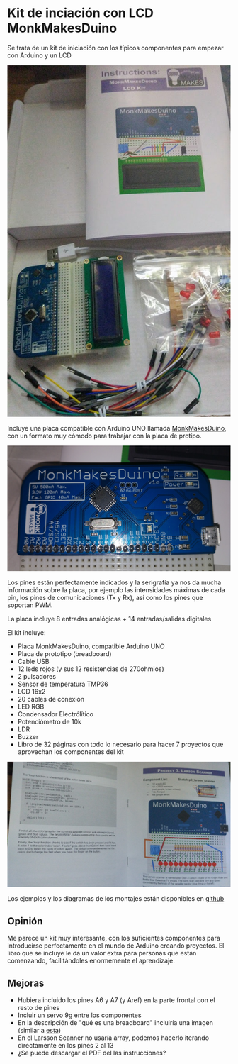 # Kit de inciación con LCD MonkMakesDuino

Se trata de un kit de iniciación con los típicos componentes para empezar con Arduino y un LCD

![Kit_LCD_MonkMakesDuino](./images/Kit_LCD_MonkMakesDuino.jpg)

Incluye una placa compatible con Arduino UNO llamada [MonkMakesDuino](http://www.monkmakes.com/mmd/), con un formato muy cómodo para trabajar con la placa de protipo.

![MonkMakesDuino](./images/MonkMakesDuino.jpg)

Los pines están perfectamente indicados y la serigrafía ya nos da mucha información sobre la placa, por ejemplo las intensidades máximas de cada pin, los pines de comunicaciones (Tx y Rx), así como los pines que soportan PWM.

La placa incluye 8 entradas analógicas + 14 entradas/salidas digitales

El kit incluye:
* Placa MonkMakesDuino, compatible Arduino UNO
* Placa de prototipo (breadboard)
* Cable USB
* 12 leds rojos (y sus 12 resistencias de 270ohmios)
* 2 pulsadores
* Sensor de temperatura TMP36
* LCD 16x2
* 20 cables de conexión
* LED RGB
* Condensador Electrólítico
* Potenciómetro de 10k
* LDR
* Buzzer
* Libro de 32 páginas con todo lo necesario para hacer 7 proyectos que aprovechan los componentes del kit

![Book_MonkMakesDuino](./images/Book_MonkMakesDuino.jpg)

Los ejemplos y los diagramas de los montajes están disponibles en [github](https://github.com/simonmonk/mmduino_lcd_kit)

## Opinión

Me parece un kit muy interesante, con los suficientes componentes para introducirse perfectamente en el mundo de Arduino creando proyectos. El libro que se incluye le da un valor extra para personas que están comenzando, facilitándoles enormemente el aprendizaje.


## Mejoras

* Hubiera incluido los pines A6 y A7 (y Aref) en la parte frontal con el resto de pines
* Incluir un servo 9g entre los componentes
* En la descripción de "qué es una breadboard" incluiría una imagen (similar a [esta](https://ingenieriaelectronica.org/wp-content/uploads/2015/08/Representaci%C3%B3n-de-una-coneccion-en-un-protoboard.gif))
* En el Larsson Scanner no usaría array, podemos hacerlo iterando directamente en los pines 2 al 13
* ¿Se puede descargar el PDF del las instrucciones?
